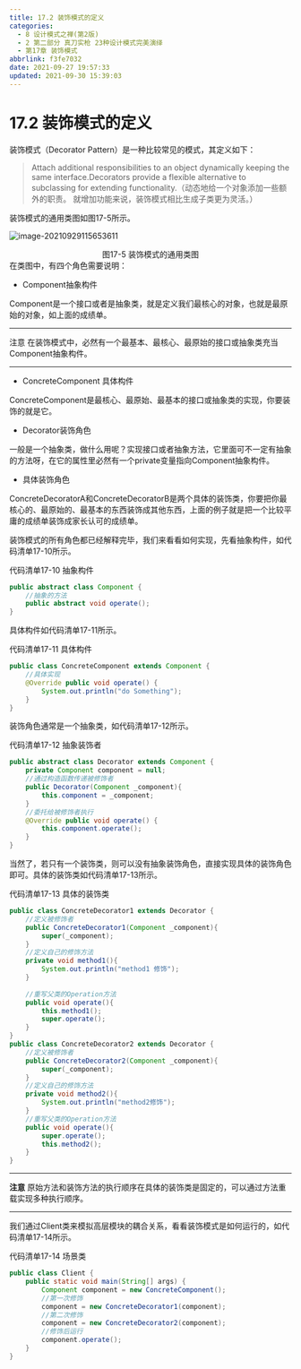 ```yaml
---
title: 17.2 装饰模式的定义
categories: 
  - 8 设计模式之禅(第2版)
  - 2 第二部分 真刀实枪 23种设计模式完美演绎
  - 第17章 装饰模式
abbrlink: f3fe7032
date: 2021-09-27 19:57:33
updated: 2021-09-30 15:39:03
---
```

# 17.2 装饰模式的定义
装饰模式（Decorator Pattern）是一种比较常见的模式，其定义如下：
> Attach additional responsibilities to an object dynamically keeping the same interface.Decorators provide a flexible alternative to subclassing for extending functionality.（动态地给一个对象添加一些额外的职责。 就增加功能来说，装饰模式相比生成子类更为灵活。）

装饰模式的通用类图如图17-5所示。

![image-20210929115653611](https://gitee.com/XiaoLan223/images/raw/master/Blog/Sum/20210929115653.png)

<center>图17-5 装饰模式的通用类图</center>
在类图中，有四个角色需要说明：

- Component抽象构件

Component是一个接口或者是抽象类，就是定义我们最核心的对象，也就是最原始的对象，如上面的成绩单。

___
注意 在装饰模式中，必然有一个最基本、最核心、最原始的接口或抽象类充当 Component抽象构件。
___
- ConcreteComponent 具体构件

ConcreteComponent是最核心、最原始、最基本的接口或抽象类的实现，你要装饰的就是它。

- Decorator装饰角色

一般是一个抽象类，做什么用呢？实现接口或者抽象方法，它里面可不一定有抽象的方法呀，在它的属性里必然有一个private变量指向Component抽象构件。
- 具体装饰角色

ConcreteDecoratorA和ConcreteDecoratorB是两个具体的装饰类，你要把你最核心的、最原始的、最基本的东西装饰成其他东西，上面的例子就是把一个比较平庸的成绩单装饰成家长认可的成绩单。

装饰模式的所有角色都已经解释完毕，我们来看看如何实现，先看抽象构件，如代码清单17-10所示。

代码清单17-10 抽象构件
```java
public abstract class Component {
    //抽象的方法
    public abstract void operate();
}
```
具体构件如代码清单17-11所示。

代码清单17-11 具体构件
```java
public class ConcreteComponent extends Component {
    //具体实现
    @Override public void operate() {
        System.out.println("do Something");
    }
}
```
装饰角色通常是一个抽象类，如代码清单17-12所示。

代码清单17-12 抽象装饰者
```java
public abstract class Decorator extends Component {
    private Component component = null;
    //通过构造函数传递被修饰者
    public Decorator(Component _component){
        this.component = _component;
    }
    //委托给被修饰者执行
    @Override public void operate() {
        this.component.operate();
    }
}
```
当然了，若只有一个装饰类，则可以没有抽象装饰角色，直接实现具体的装饰角色即可。具体的装饰类如代码清单17-13所示。

代码清单17-13 具体的装饰类
```java
public class ConcreteDecorator1 extends Decorator {
    //定义被修饰者
    public ConcreteDecorator1(Component _component){
        super(_component);
    }
    //定义自己的修饰方法
    private void method1(){
        System.out.println("method1 修饰");
    }
    
    //重写父类的Operation方法
    public void operate(){
        this.method1();
        super.operate();
    }
}
public class ConcreteDecorator2 extends Decorator {
    //定义被修饰者
    public ConcreteDecorator2(Component _component){
        super(_component);
    }
    //定义自己的修饰方法
    private void method2(){
        System.out.println("method2修饰");
    }
    //重写父类的Operation方法
    public void operate(){
        super.operate();
        this.method2();
    }
}
```
___
**注意** 原始方法和装饰方法的执行顺序在具体的装饰类是固定的，可以通过方法重载实现多种执行顺序。
___
我们通过Client类来模拟高层模块的耦合关系，看看装饰模式是如何运行的，如代码清单17-14所示。

代码清单17-14 场景类
```java
public class Client {
    public static void main(String[] args) {
        Component component = new ConcreteComponent();
        //第一次修饰
        component = new ConcreteDecorator1(component);
        //第二次修饰
        component = new ConcreteDecorator2(component);
        //修饰后运行
        component.operate();
    }
}
```
